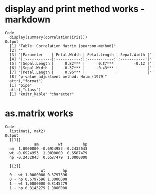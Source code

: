 # display and print method works - markdown

    Code
      display(summary(correlation(iris)))
    Output
      [1] "Table: Correlation Matrix (pearson-method)"                
      [2] ""                                                          
      [3] "|Parameter    | Petal.Width | Petal.Length | Sepal.Width |"
      [4] "|:------------|:-----------:|:------------:|:-----------:|"
      [5] "|Sepal.Length |     0.82*** |      0.87*** |       -0.12 |"
      [6] "|Sepal.Width  |    -0.37*** |     -0.43*** |             |"
      [7] "|Petal.Length |     0.96*** |              |             |"
      [8] "p-value adjustment method: Holm (1979)"                    
      attr(,"format")
      [1] "pipe"
      attr(,"class")
      [1] "knitr_kable" "character"  

# as.matrix works

    Code
      list(mat1, mat2)
    Output
      [[1]]
                 am         wt         hp
      am  1.0000000 -0.6924953 -0.2432043
      wt -0.6924953  1.0000000  0.6587479
      hp -0.2432043  0.6587479  1.0000000
      
      [[2]]
                    wt        hp
      0 - wt 1.0000000 0.6797596
      0 - hp 0.6797596 1.0000000
      1 - wt 1.0000000 0.8145279
      1 - hp 0.8145279 1.0000000
      

